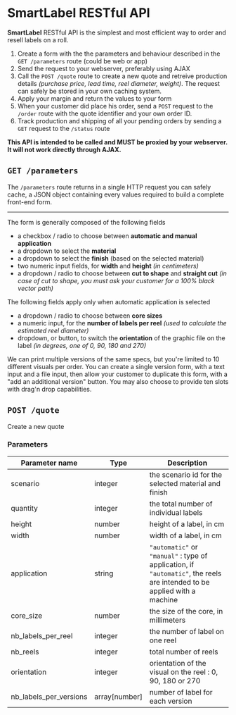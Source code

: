 # SmartLabel RESTful API

**SmartLabel** RESTful API is the simplest and most efficient way to order and resell labels on a roll.

  1. Create a form with the the parameters and behaviour described in the `GET /parameters` route (could be web or app)
  2. Send the request to your webserver, preferably using AJAX
  3. Call the `POST /quote` route to create a new quote and retreive production details *(purchase price, lead time, reel diameter, weight)*. The request can safely be stored in your own caching system.
  4. Apply your margin and return the values to your form
  5. When your customer did place his order, send a `POST` request to the `/order` route with the quote identifier and your own order ID.
  6. Track production and shipping of all your pending orders by sending a `GET` request to the `/status` route

**This API is intended to be called and MUST be proxied by your webserver. It will not work directly through AJAX.**

## `GET /parameters`

The `/parameters` route returns in a single HTTP request you can safely cache, a JSON object containing every values required to build a complete front-end form.

---

The form is generally composed of the following fields

* a checkbox / radio to choose between **automatic and manual application**
* a dropdown to select the **material**
* a dropdown to select the **finish** (based on the  selected material)
* two numeric input fields, for **width** and **height** *(in centimeters)*
* a dropdown / radio to choose between **cut to shape** and **straight cut** *(in case of cut to shape, you must ask your customer for a 100% black vector path)*

The following fields apply only when automatic application is selected

* a dropdown / radio to choose between **core sizes**
* a numeric input, for the **number of labels per reel** *(used to calculate the estimated reel diameter)*
* dropdown, or button, to switch the **orientation** of the graphic file on the label
*(in degrees, one of 0, 90, 180 and 270)*

We can print multiple versions of the same specs, but you're limited to 10 different visuals per order. You can create a single version form, with a text input and a file input, then allow your customer to duplicate this form, with a \"add an additional version\" button. You may also choose to provide ten slots with drag'n drop capabilities.


## `POST /quote`

Create a new quote

### Parameters

| Parameter name | Type | Description |
| ---            | ---  | ---         |
| scenario       |  integer | the scenario id for the selected material and finish
| quantity      | integer | the total number of individual labels
| height        | number | height of a label, in cm
| width         | number | width of a label, in cm
| application | string | `"automatic"` or `"manual"` : type of application, if `"automatic"`, the reels are intended to be applied with a machine
| core_size | number | the size of the core, in millimeters
| nb_labels_per_reel | integer | the number of label on one reel
| nb_reels | integer | total number of reels
| orientation | integer | orientation of the visual on the reel : 0, 90, 180 or 270
| nb_labels_per_versions | array[number] | number of label for each version
